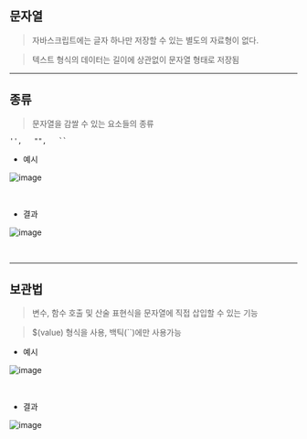 ## 문자열 <br>

> 자바스크립트에는 글자 하나만 저장할 수 있는 별도의 자료형이 없다. <br>

> 텍스트 형식의 데이터는 길이에 상관없이 문자열 형태로 저장됨 <br>

<hr>

## 종류 <br>

> 문자열을 감쌀 수 있는 요소들의 종류 <br>

```
'',   "",   ``
```

* 예시 <br>

![image](https://github.com/jiyoung79/StudyFiles/assets/155033243/84f8db17-a965-4916-a772-8206f1555bfc)

<br>

* 결과 <br>

![image](https://github.com/jiyoung79/StudyFiles/assets/155033243/9a19de9c-33d1-44e7-8d7e-d97a77badb82)

<br>
<hr>

## 보관법 <br>

> 변수, 함수 호출 및 산술 표현식을 문자열에 직접 삽입할 수 있는 기능 <br>

> $(value) 형식을 사용, 백틱(``)에만 사용가능 <br>

* 예시 <br>

![image](https://github.com/jiyoung79/StudyFiles/assets/155033243/a3008e32-940f-45dc-b1d7-9dae808ee639)

<br>

* 결과 <br>
 
![image](https://github.com/jiyoung79/StudyFiles/assets/155033243/35762e95-9406-4452-86a1-071b41a318d5)

